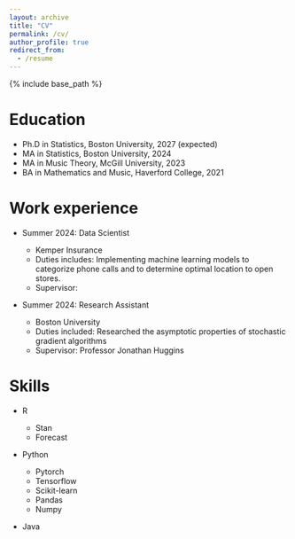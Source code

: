 ```yaml
---
layout: archive
title: "CV"
permalink: /cv/
author_profile: true
redirect_from:
  - /resume
---
```


{% include base_path %}

Education
======
* Ph.D in Statistics, Boston University, 2027 (expected)
* MA in Statistics, Boston University, 2024
* MA in Music Theory, McGill University, 2023
* BA in Mathematics and Music, Haverford College, 2021

Work experience
======
* Summer 2024: Data Scientist 
  * Kemper Insurance
  * Duties includes: Implementing machine learning models to categorize phone calls and to determine optimal location to open stores. 
  * Supervisor: 

* Summer 2024: Research Assistant 
  * Boston University
  * Duties included: Researched the asymptotic properties of stochastic gradient algorithms
  * Supervisor: Professor Jonathan Huggins


  
Skills
======
* R
  * Stan
  * Forecast
    
* Python
  * Pytorch
  * Tensorflow
  * Scikit-learn
  * Pandas
  * Numpy
    
* Java



